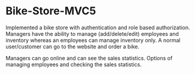# Bike-Store-MVC5
Implemented a bike store with authentication and role based authorization. Managers have the ability to manage (add/delete/edit) employees and inventory whereas an employees can manage inventory only. A normal user/customer can go to the website and order a bike.

Managers can go online and can see the sales statistics. Options of managing employees and checking the sales statistics.

